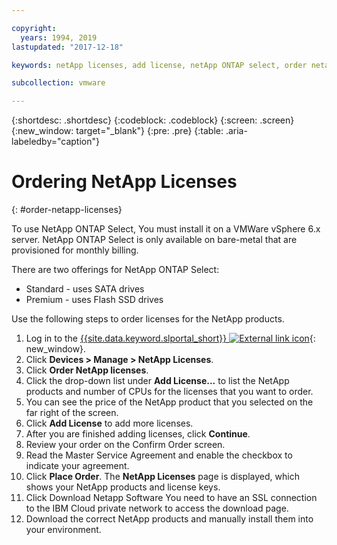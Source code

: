 ```yaml
---

copyright:
  years: 1994, 2019
lastupdated: "2017-12-18"

keywords: netApp licenses, add license, netApp ONTAP select, order netapp license

subcollection: vmware

---
```


{:shortdesc: .shortdesc}
{:codeblock: .codeblock}
{:screen: .screen}
{:new_window: target="_blank"}
{:pre: .pre}
{:table: .aria-labeledby="caption"}

# Ordering NetApp Licenses
{: #order-netapp-licenses}

To use NetApp ONTAP Select, You must install it on a VMWare vSphere 6.x server.
NetApp ONTAP Select is only available on bare-metal that are provisioned for monthly billing.

There are two offerings for NetApp ONTAP Select:
* Standard - uses SATA drives
* Premium - uses Flash SSD drives

Use the following steps to order licenses for the NetApp products.
1. Log in to the [{{site.data.keyword.slportal_short}} ![External link icon](../../icons/launch-glyph.svg "External link icon")](https://control.softlayer.com/){: new_window}.
2. Click **Devices > Manage > NetApp Licenses**.
3. Click **Order NetApp licenses**.
4. Click the drop-down list under **Add License...** to list the NetApp products and number of CPUs for the licenses that you want to order.
5. You can see the price of the NetApp product that you selected on the far right of the screen.
6. Click **Add License** to add more licenses.
7. After you are finished adding licenses, click **Continue**.
8. Review your order on the Confirm Order screen.
9. Read the Master Service Agreement and enable the checkbox to indicate your agreement.
10. Click **Place Order**. The **NetApp Licenses** page is displayed, which shows your NetApp products and license keys.
11. Click Download Netapp Software You need to have an SSL connection to the IBM Cloud private network to access the download page.
12. Download the correct NetApp products and manually install them into your environment.
